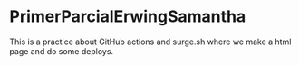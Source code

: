 # PrimerParcialErwingSamantha
This is a practice about GitHub actions and surge.sh where we make a html page and do some deploys. 
